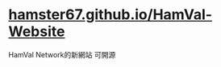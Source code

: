 # [hamster67.github.io/HamVal-Website](https://hamster67.github.io/HamVal-Website/)
HamVal Network的新網站
可開源
